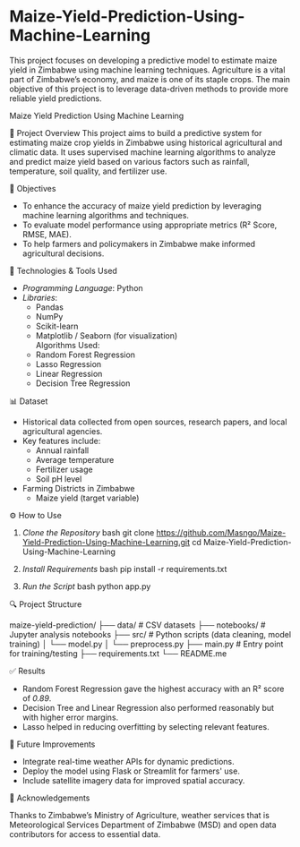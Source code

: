 # Maize-Yield-Prediction-Using-Machine-Learning
This project focuses on developing a predictive model to estimate maize yield in Zimbabwe using machine learning techniques. Agriculture is a vital part of Zimbabwe’s economy, and maize is one of its staple crops. The main objective of this project is to leverage data-driven methods to provide more reliable yield predictions.

Maize Yield Prediction Using Machine Learning

📌 Project Overview
This project aims to build a predictive system for estimating maize crop yields in Zimbabwe using historical agricultural and climatic data. It uses supervised machine learning algorithms to analyze and predict maize yield based on various factors such as rainfall, temperature, soil quality, and fertilizer use.

🎯 Objectives
- To enhance the accuracy of maize yield prediction by leveraging machine learning algorithms and techniques.
- To evaluate model performance using appropriate metrics (R² Score, RMSE, MAE).
- To help farmers and policymakers in Zimbabwe make informed agricultural decisions.

🧰 Technologies & Tools Used
- *Programming Language*: Python  
- *Libraries*:  
  - Pandas  
  - NumPy  
  - Scikit-learn  
  - Matplotlib / Seaborn (for visualization)  
Algorithms Used:  
  - Random Forest Regression  
  - Lasso Regression  
  - Linear Regression  
  - Decision Tree Regression  

📊 Dataset
- Historical data collected from open sources, research papers, and local agricultural agencies.
- Key features include:  
  - Annual rainfall  
  - Average temperature  
  - Fertilizer usage  
  - Soil pH level
- Farming Districts in Zimbabwe  
  - Maize yield (target variable)

⚙️ How to Use

1. *Clone the Repository*
   bash
   git clone https://github.com/Masngo/Maize-Yield-Prediction-Using-Machine-Learning.git
cd Maize-Yield-Prediction-Using-Machine-Learning

2. *Install Requirements*
   bash
   pip install -r requirements.txt
   
3. *Run the Script*
   bash
   python app.py
   
🔍 Project Structure

maize-yield-prediction/
├── data/                      # CSV datasets
├── notebooks/                 # Jupyter analysis notebooks
├── src/                       # Python scripts (data cleaning, model training)
│   └── model.py
│   └── preprocess.py
├── main.py                    # Entry point for training/testing
├── requirements.txt
└── README.me

✅ Results
- Random Forest Regression gave the highest accuracy with an R² score of *0.89*.
- Decision Tree and Linear Regression also performed reasonably but with higher error margins.
- Lasso helped in reducing overfitting by selecting relevant features.

🔁 Future Improvements
- Integrate real-time weather APIs for dynamic predictions.
- Deploy the model using Flask or Streamlit for farmers' use.
- Include satellite imagery data for improved spatial accuracy.

🙏 Acknowledgements

Thanks to Zimbabwe’s Ministry of Agriculture, weather services that is Meteorological Services Department of Zimbabwe (MSD) and open data contributors for access to essential data.
